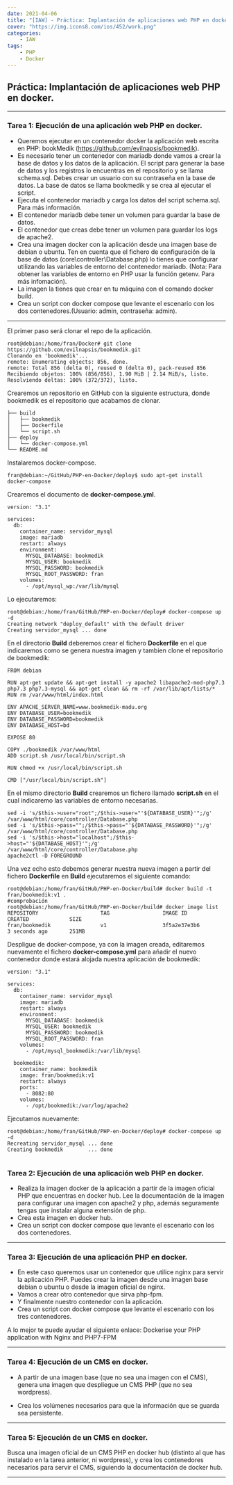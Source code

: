 ```yaml
---
date: 2021-04-06
title: "[IAW] - Práctica: Implantación de aplicaciones web PHP en docker "
cover: "https://img.icons8.com/ios/452/work.png"
categories: 
    - IAW
tags:
    - PHP
    - Docker
---
```


## Práctica: Implantación de aplicaciones web PHP en docker.

<hr>

### Tarea 1: Ejecución de una aplicación web PHP en docker.


* Queremos ejecutar en un contenedor docker la aplicación web escrita en PHP: bookMedik (https://github.com/evilnapsis/bookmedik).
* Es necesario tener un contenedor con mariadb donde vamos a crear la base de datos y los datos de la aplicación. El script para generar la base de datos y los registros lo encuentras en el repositorio y se llama schema.sql. Debes crear un usuario con su contraseña en la base de datos. La base de datos se llama bookmedik y se crea al ejecutar el script.
* Ejecuta el contenedor mariadb y carga los datos del script schema.sql. Para más información.
* El contenedor mariadb debe tener un volumen para guardar la base de datos.
* El contenedor que creas debe tener un volumen para guardar los logs de apache2.
* Crea una imagen docker con la aplicación desde una imagen base de debian o ubuntu. Ten en cuenta que el fichero de configuración de la base de datos (core\controller\Database.php) lo tienes que configurar utilizando las variables de entorno del contenedor mariadb. (Nota: Para obtener las variables de entorno en PHP usar la función getenv. Para más infomación).
* La imagen la tienes que crear en tu máquina con el comando docker build.
* Crea un script con docker compose que levante el escenario con los dos contenedores.(Usuario: admin, contraseña: admin).

<hr>

El primer paso será clonar el repo de la aplicación.
```shell
root@debian:/home/fran/Docker# git clone https://github.com/evilnapsis/bookmedik.git
Clonando en 'bookmedik'...
remote: Enumerating objects: 856, done.
remote: Total 856 (delta 0), reused 0 (delta 0), pack-reused 856
Recibiendo objetos: 100% (856/856), 1.90 MiB | 2.14 MiB/s, listo.
Resolviendo deltas: 100% (372/372), listo.
```

Crearemos un repositorio en GitHub con la siguiente estructura, donde bookmedik es el repositorio que acabamos de clonar.
```shell
├── build
│   ├── bookmedik
│   ├── Dockerfile
│   └── script.sh
├── deploy
│   └── docker-compose.yml
└── README.md
```

Instalaremos docker-compose.
```shell
fran@debian:~/GitHub/PHP-en-Docker/deploy$ sudo apt-get install docker-compose
```

Crearemos el documento de **docker-compose.yml**.
```shell
version: "3.1"

services:
  db:
    container_name: servidor_mysql
    image: mariadb
    restart: always
    environment:
      MYSQL_DATABASE: bookmedik
      MYSQL_USER: bookmedik
      MYSQL_PASSWORD: bookmedik
      MYSQL_ROOT_PASSWORD: fran
    volumes:
      - /opt/mysql_wp:/var/lib/mysql
```

Lo ejecutaremos:
```shell
root@debian:/home/fran/GitHub/PHP-en-Docker/deploy# docker-compose up -d
Creating network "deploy_default" with the default driver
Creating servidor_mysql ... done
```

En el directorio **Build** deberemos crear el fichero **Dockerfile** en el que indicaremos como se genera nuestra imagen y tambien clone el repositorio de bookmedik:
```shell
FROM debian

RUN apt-get update && apt-get install -y apache2 libapache2-mod-php7.3 php7.3 php7.3-mysql && apt-get clean && rm -rf /var/lib/apt/lists/*
RUN rm /var/www/html/index.html

ENV APACHE_SERVER_NAME=www.bookmedik-madu.org
ENV DATABASE_USER=bookmedik
ENV DATABASE_PASSWORD=bookmedik
ENV DATABASE_HOST=bd

EXPOSE 80

COPY ./bookmedik /var/www/html
ADD script.sh /usr/local/bin/script.sh

RUN chmod +x /usr/local/bin/script.sh

CMD ["/usr/local/bin/script.sh"]
```

En el mismo directorio **Build** crearemos un fichero llamado **script.sh** en el cual indicaremo las variables de entorno necesarias.
```shell
sed -i 's/$this->user="root";/$this->user="'${DATABASE_USER}'";/g' /var/www/html/core/controller/Database.php
sed -i 's/$this->pass="";/$this->pass="'${DATABASE_PASSWORD}'";/g' /var/www/html/core/controller/Database.php
sed -i 's/$this->host="localhost";/$this->host="'${DATABASE_HOST}'";/g' /var/www/html/core/controller/Database.php
apache2ctl -D FOREGROUND
```

Una vez echo esto debemos generar nuestra nueva imagen a partir del fichero **Dockerfile** en **Build** ejecutaremos el siguiente comando:
```shell
root@debian:/home/fran/GitHub/PHP-en-Docker/build# docker build -t fran/bookmedik:v1 .
#comprobación
root@debian:/home/fran/GitHub/PHP-en-Docker/build# docker image list
REPOSITORY                    TAG                 IMAGE ID            CREATED             SIZE
fran/bookmedik                v1                  3f5a2e37e3b6        3 seconds ago       251MB
```

Despligue de docker-compose, ya con la imagen creada, editaremos nuevamente el fichero **docker-compose.yml** para añadir el nuevo contenedor donde estará alojada nuestra aplicación de bookmedik:
```shell
version: "3.1"

services:
  db:
    container_name: servidor_mysql
    image: mariadb
    restart: always
    environment:
      MYSQL_DATABASE: bookmedik
      MYSQL_USER: bookmedik
      MYSQL_PASSWORD: bookmedik
      MYSQL_ROOT_PASSWORD: fran
    volumes:
      - /opt/mysql_bookmedik:/var/lib/mysql

  bookmedik:
    container_name: bookmedik
    image: fran/bookmedik:v1
    restart: always
    ports:
      - 8082:80
    volumes:
      - /opt/bookmedik:/var/log/apache2
```

Ejecutamos nuevamente:
```shell
root@debian:/home/fran/GitHub/PHP-en-Docker/deploy# docker-compose up -d
Recreating servidor_mysql ... done
Creating bookmedik        ... done
```

```shell

```


### Tarea 2: Ejecución de una aplicación web PHP en docker.


* Realiza la imagen docker de la aplicación a partir de la imagen oficial PHP que encuentras en docker hub. Lee la documentación de la imagen para configurar una imagen con apache2 y php, además seguramente tengas que instalar alguna extensión de php.
* Crea esta imagen en docker hub.
* Crea un script con docker compose que levante el escenario con los dos contenedores.

<hr>


### Tarea 3: Ejecución de una aplicación PHP en docker.


* En este caso queremos usar un contenedor que utilice nginx para servir la aplicación PHP. Puedes crear la imagen desde una imagen base debian o ubuntu o desde la imagen oficial de nginx.
* Vamos a crear otro contenedor que sirva php-fpm.
* Y finalmente nuestro contenedor con la aplicación.
* Crea un script con docker compose que levante el escenario con los tres contenedores.

A lo mejor te puede ayudar el siguiente enlace: Dockerise your PHP application with Nginx and PHP7-FPM

<hr>

### Tarea 4: Ejecución de un CMS en docker.


* A partir de una imagen base (que no sea una imagen con el CMS), genera una imagen que despliegue un CMS PHP (que no sea wordpress).

* Crea los volúmenes necesarios para que la información que se guarda sea persistente.

<hr>

### Tarea 5: Ejecución de un CMS en docker.

Busca una imagen oficial de un CMS PHP en docker hub (distinto al que has instalado en la tarea anterior, ni wordpress), y crea los contenedores necesarios para servir el CMS, siguiendo la documentación de docker hub.

<hr>
